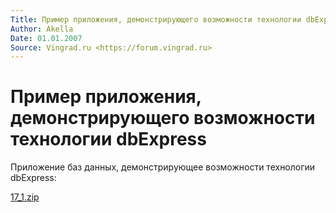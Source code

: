```yaml
---
Title: Пример приложения, демонстрирующего возможности технологии dbExpress
Author: Akella
Date: 01.01.2007
Source: Vingrad.ru <https://forum.vingrad.ru>
---
```



Пример приложения, демонстрирующего возможности технологии dbExpress
====================================================================

Приложение баз данных, демонстрирующее возможности технологии dbExpress:

[17_1.zip](17_1.zip)

